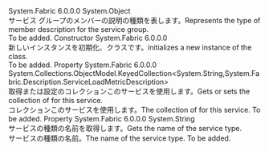 <Type Name="ServiceGroupTypeMemberDescription" FullName="System.Fabric.Description.ServiceGroupTypeMemberDescription">
  <TypeSignature Language="C#" Value="public sealed class ServiceGroupTypeMemberDescription" />
  <TypeSignature Language="ILAsm" Value=".class public auto ansi sealed beforefieldinit ServiceGroupTypeMemberDescription extends System.Object" />
  <TypeSignature Language="DocId" Value="T:System.Fabric.Description.ServiceGroupTypeMemberDescription" />
  <TypeSignature Language="VB.NET" Value="Public NotInheritable Class ServiceGroupTypeMemberDescription" />
  <TypeSignature Language="F#" Value="type ServiceGroupTypeMemberDescription = class" />
  <AssemblyInfo>
    <AssemblyName>System.Fabric</AssemblyName>
    <AssemblyVersion>6.0.0.0</AssemblyVersion>
  </AssemblyInfo>
  <Base>
    <BaseTypeName>System.Object</BaseTypeName>
  </Base>
  <Interfaces />
  <Docs>
    <summary>
      <para><span data-ttu-id="943ca-101">サービス グループのメンバーの説明の種類を表します。</span><span class="sxs-lookup"><span data-stu-id="943ca-101">Represents the type of member description for the service group.</span></span></para>
    </summary>
    <remarks>To be added.</remarks>
  </Docs>
  <Members>
    <Member MemberName=".ctor">
      <MemberSignature Language="C#" Value="public ServiceGroupTypeMemberDescription ();" />
      <MemberSignature Language="ILAsm" Value=".method public hidebysig specialname rtspecialname instance void .ctor() cil managed" />
      <MemberSignature Language="DocId" Value="M:System.Fabric.Description.ServiceGroupTypeMemberDescription.#ctor" />
      <MemberSignature Language="VB.NET" Value="Public Sub New ()" />
      <MemberType>Constructor</MemberType>
      <AssemblyInfo>
        <AssemblyName>System.Fabric</AssemblyName>
        <AssemblyVersion>6.0.0.0</AssemblyVersion>
      </AssemblyInfo>
      <Parameters />
      <Docs>
        <summary>
          <para><span data-ttu-id="943ca-102">新しいインスタンスを初期化、<see cref="T:System.Fabric.Description.ServiceGroupTypeMemberDescription" />クラスです。</span><span class="sxs-lookup"><span data-stu-id="943ca-102">initializes a new instance of the <see cref="T:System.Fabric.Description.ServiceGroupTypeMemberDescription" /> class.</span></span></para>
        </summary>
        <remarks>To be added.</remarks>
      </Docs>
    </Member>
    <Member MemberName="LoadMetrics">
      <MemberSignature Language="C#" Value="public System.Collections.ObjectModel.KeyedCollection&lt;string,System.Fabric.Description.ServiceLoadMetricDescription&gt; LoadMetrics { get; }" />
      <MemberSignature Language="ILAsm" Value=".property instance class System.Collections.ObjectModel.KeyedCollection`2&lt;string, class System.Fabric.Description.ServiceLoadMetricDescription&gt; LoadMetrics" />
      <MemberSignature Language="DocId" Value="P:System.Fabric.Description.ServiceGroupTypeMemberDescription.LoadMetrics" />
      <MemberSignature Language="VB.NET" Value="Public ReadOnly Property LoadMetrics As KeyedCollection(Of String, ServiceLoadMetricDescription)" />
      <MemberSignature Language="F#" Value="member this.LoadMetrics : System.Collections.ObjectModel.KeyedCollection&lt;string, System.Fabric.Description.ServiceLoadMetricDescription&gt;" Usage="System.Fabric.Description.ServiceGroupTypeMemberDescription.LoadMetrics" />
      <MemberType>Property</MemberType>
      <AssemblyInfo>
        <AssemblyName>System.Fabric</AssemblyName>
        <AssemblyVersion>6.0.0.0</AssemblyVersion>
      </AssemblyInfo>
      <ReturnValue>
        <ReturnType>System.Collections.ObjectModel.KeyedCollection&lt;System.String,System.Fabric.Description.ServiceLoadMetricDescription&gt;</ReturnType>
      </ReturnValue>
      <Docs>
        <summary>
          <para><span data-ttu-id="943ca-103">取得または設定のコレクション<see cref="T:System.Fabric.Description.ServiceLoadMetricDescription" />このサービスを使用します。</span><span class="sxs-lookup"><span data-stu-id="943ca-103">Gets or sets the collection of <see cref="T:System.Fabric.Description.ServiceLoadMetricDescription" /> for this service.</span></span></para>
        </summary>
        <value>
          <para><span data-ttu-id="943ca-104">コレクション<see cref="T:System.Fabric.Description.ServiceLoadMetricDescription" />このサービスを使用します。</span><span class="sxs-lookup"><span data-stu-id="943ca-104">The collection of <see cref="T:System.Fabric.Description.ServiceLoadMetricDescription" /> for this service.</span></span></para>
        </value>
        <remarks>To be added.</remarks>
      </Docs>
    </Member>
    <Member MemberName="ServiceTypeName">
      <MemberSignature Language="C#" Value="public string ServiceTypeName { get; set; }" />
      <MemberSignature Language="ILAsm" Value=".property instance string ServiceTypeName" />
      <MemberSignature Language="DocId" Value="P:System.Fabric.Description.ServiceGroupTypeMemberDescription.ServiceTypeName" />
      <MemberSignature Language="VB.NET" Value="Public Property ServiceTypeName As String" />
      <MemberSignature Language="F#" Value="member this.ServiceTypeName : string with get, set" Usage="System.Fabric.Description.ServiceGroupTypeMemberDescription.ServiceTypeName" />
      <MemberType>Property</MemberType>
      <AssemblyInfo>
        <AssemblyName>System.Fabric</AssemblyName>
        <AssemblyVersion>6.0.0.0</AssemblyVersion>
      </AssemblyInfo>
      <ReturnValue>
        <ReturnType>System.String</ReturnType>
      </ReturnValue>
      <Docs>
        <summary>
          <para><span data-ttu-id="943ca-105">サービスの種類の名前を取得します。</span><span class="sxs-lookup"><span data-stu-id="943ca-105">Gets the name of the service type.</span></span></para>
        </summary>
        <value>
          <para><span data-ttu-id="943ca-106">サービスの種類の名前。</span><span class="sxs-lookup"><span data-stu-id="943ca-106">The name of the service type.</span></span></para>
        </value>
        <remarks>To be added.</remarks>
      </Docs>
    </Member>
  </Members>
</Type>